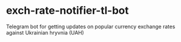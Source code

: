 # exch-rate-notifier-tl-bot
Telegram bot for getting updates on popular currency exchange rates against Ukrainian hryvnia (UAH)
